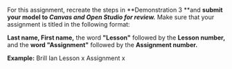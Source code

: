 For this assignment, recreate the steps in **Demonstration 3 **and **submit your model to _Canvas and Open Studio for review._** Make sure that your assignment is titled in the following format:

**Last name, First name,** the word **"Lesson"** followed by the **Lesson number,** and the **word "Assignment"** followed by the **Assignment number.**

**Example:**
Brill Ian Lesson x Assignment x
 